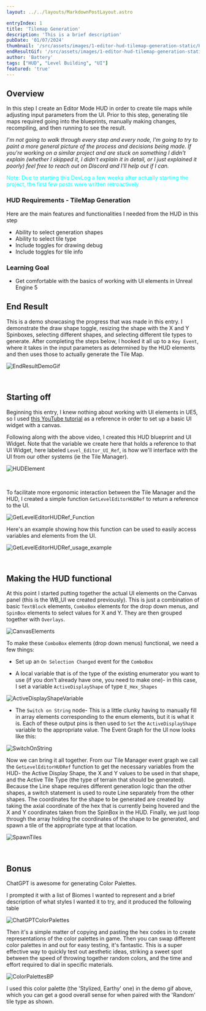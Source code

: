 ```yaml
---
layout: ../../layouts/MarkdownPostLayout.astro

entryIndex: 1
title: 'Tilemap Generation'
description: 'This is a brief description'
pubDate: '01/07/2024'
thumbnail: '/src/assets/images/1-editor-hud-tilemap-generation-static/HUDTilemapGeneration_EndResult_Thumbnail.png'
endResultGif: '/src/assets/images/1-editor-hud-tilemap-generation-static/HUDTilemapGeneration_EndResult.gif'
author: 'Battery'
tags: ["HUD", "Level Building", "UI"]
featured: 'true'
---
```


## Overview 

In this step I create an Editor Mode HUD in order to create tile maps while adjusting input parameters from the UI. Prior to this step, generating tile maps required going into the blueprints, manually making changes, recompiling, and then running to see the result.

*I'm not going to walk through every step and every node, I'm going to try to paint a more general picture of the process and decisions being made. If you're working on a similar project and are stuck on something I didn't explain (whether I skipped it, I didn't explain it in detail, or I just explained it poorly) feel free to reach out on Discord and I'll help out if I can.*

<span style="color: cyan"> Note: Due to starting this DevLog a few weeks after actually starting the project, the first few posts were written retroactively </span>

### HUD Requirements - TileMap Generation

Here are the main features and functionalities I needed from the HUD in this step

*  Ability to select generation shapes 
*  Ability to select tile type 
*  Include toggles for drawing debug 
*  Include toggles for tile info

### Learning Goal

*  Get comfortable with the basics of working with UI elements in Unreal Engine 5

## End Result

This is a demo showcasing the progress that was made in this entry. I demonstrate the draw shape toggle, resizing the shape with the X and Y Spinboxes, selecting different shapes, and selecting different tile types to generate. After completing the steps below, I hooked it all up to a `Key Event`, where it takes in the input parameters as determined by the HUD elements and then uses those to actually generate the Tile Map. 

![EndResultDemoGif](/src/assets/images/1-editor-hud-tilemap-generation-static/HUDTilemapGeneration_EndResult.gif)

<br>

## Starting off

Beginning this entry, I knew nothing about working with UI elements in UE5, so I used <a href ="https://www.youtube.com/watch?v=YCQ1heoaILY" target="_blank"> this YouTube tutorial</a> as a reference in order to set up a basic UI widget with a canvas.


Following along with the above video, I created this HUD blueprint and UI Widget. Note that the variable we create here that holds a reference to that UI Widget, here labeled `Level_Editor_UI_Ref`, is how we'll interface with the UI from our other systems (ie the Tile Manager).

![HUDElement](/src/assets/images/1-editor-hud-tilemap-generation-static/HUD-1.png)

<br>

To facilitate more ergonomic interaction between the Tile Manager and the HUD, I created a simple function `GetLevelEditorHUDRef` to return a reference to the UI. 

![GetLevelEditorHUDRef_Function](/src/assets/images/1-editor-hud-tilemap-generation-static/GetLevelEditorHUDRefFunction.png)


Here's an example showing how this function can be used to easily access variables and elements from the UI.

![GetLevelEditorHUDRef_usage_example](/src/assets/images/1-editor-hud-tilemap-generation-static/GetLevelEditorHUDRef_usage_example.png)

<br>

## Making the HUD functional
At this point I started putting together the actual UI elements on the Canvas panel (this is the WB_UI we created previously). 
This is just a combination of basic `TextBlock` elements, `ComboBox` elements for the drop down menus, and `SpinBox` elements to select values for X and Y. They are then grouped together with `Overlays`.

![CanvasElements](/src/assets/images/1-editor-hud-tilemap-generation-static/CanvasElements.png)

To make these `ComboBox` elements (drop down menus) functional, we need a few things:

* Set up an `On Selection Changed` event for the `ComboBox`

* A local variable that is of the type of the existing enumerator you want to use (if you don't already have one, you need to make one)- in this case, I set a variable `ActiveDisplayShape` of type `E_Hex_Shapes`

![ActiveDisplayShapeVariable](/src/assets/images/1-editor-hud-tilemap-generation-static/ActiveDisplayShapeVariable.png)

* The `Switch on String` node- This is a little clunky having to manually fill in array elements corresponding to the enum elements, but it is what it is. Each of these output pins is then used to `Set` the `ActiveDisplayShape` variable to the appropriate value. The Event Graph for the UI now looks like this:

![SwitchOnString](/src/assets/images/1-editor-hud-tilemap-generation-static/SwitchOnStringNode.png)


Now we can bring it all together. From our Tile Manager event graph we call the `GetLevelEditorHUDRef` function to get the necessary variables from the HUD- the Active Display Shape, the X and Y values to be used in that shape, and the Active Tile Type (the type of terrain that should be generated). Because the Line shape requires different generation logic than the other shapes, a switch statement is used to route Line separately from the other shapes. The coordinates for the shape to be generated are created by taking the axial coordinate of the hex that is currently being hovered and the X and Y coordinates taken from the SpinBox in the HUD. Finally, we just loop through the array holding the coordinates of the shape to be generated, and spawn a tile of the appropriate type at that location.


![SpawnTiles](/src/assets/images/1-editor-hud-tilemap-generation-static/spawntiles.png)

<br>

## Bonus

ChatGPT is awesome for generating Color Palettes.

I prompted it with a list of Biomes I wanted to represent and a brief description of what styles I wanted it to try, and it produced the following table

![ChatGPTColorPalettes](/src/assets/images/1-editor-hud-tilemap-generation-static/ChatGPTColorPalettes.png)

Then it's a simple matter of copying and pasting the hex codes in to create representations of the color palettes in game. Then you can swap different color palettes in and out for easy testing, it's fantastic. This is a super effective way to quickly test out aesthetic ideas, striking a sweet spot between the speed of throwing together random colors, and the time and effort required to dial in specific materials.

![ColorPalettesBP](/src/assets/images/1-editor-hud-tilemap-generation-static/ColorPalettesBP.png)

I used this color palette (the 'Stylized, Earthy' one) in the demo gif above, which you can get a good overall sense for when paired with the 'Random' tile type as shown.

<br>